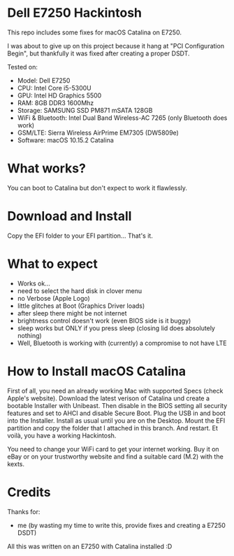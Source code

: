 # Dell E7250 Hackintosh

This repo includes some fixes for macOS Catalina on E7250.

I was about to give up on this project because it hang at "PCI Configuration Begin", but thankfully it was fixed after creating a proper DSDT.

Tested on:

- Model: Dell E7250
- CPU: Intel Core i5-5300U
- GPU: Intel HD Graphics 5500
- RAM: 8GB DDR3 1600Mhz
- Storage: SAMSUNG SSD PM871 mSATA 128GB
- WiFi & Bluetooth: Intel Dual Band Wireless-AC 7265 (only Bluetooth does work)
- GSM/LTE: Sierra Wireless AirPrime EM7305 (DW5809e)
- Software: macOS 10.15.2 Catalina

# What works?

You can boot to Catalina but don't expect to work it flawlessly.

# Download and Install

Copy the EFI folder to your EFI partition... That's it.

# What to expect

- Works ok...
- need to select the hard disk in clover menu
- no Verbose (Apple Logo)
- little glitches at Boot (Graphics Driver loads)
- after sleep there might be not internet
- brightness control doesn't work (even BIOS side is it buggy)
- sleep works but ONLY if you press sleep (closing lid does absolutely nothing)
- Well, Bluetooth is working with (currently) a compromise to not have LTE

# How to Install macOS Catalina

First of all, you need an already working Mac with supported Specs (check Apple's website). Download the latest verison of Catalina und create a bootable Installer with Unibeast. Then disable in the BIOS setting all security features and set to AHCI and disable Secure Boot. Plug the USB in and boot into the Installer. Install as usual until you are on the Desktop. Mount the EFI partition and copy the folder that I attached in this branch. And restart. Et voilà, you have a working Hackintosh.

You need to change your WiFi card to get your internet working. Buy it on eBay or on your trustworthy website and find a suitable card (M.2) with the kexts.

# Credits

Thanks for:

- me (by wasting my time to write this, provide fixes and creating a E7250 DSDT)


All this was written on an E7250 with Catalina installed :D
